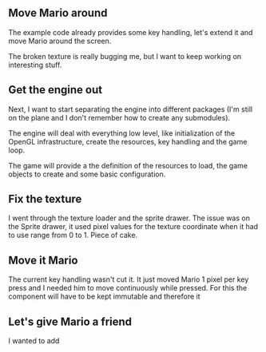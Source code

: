 
## Move Mario around
The example code already provides some key handling, let's extend it and move Mario around the screen.

The broken texture is really bugging me, but I want to keep working on interesting stuff.

## Get the engine out
Next, I want to start separating the engine into different packages (I'm still on the plane and I don't remember 
how to create any submodules).

The engine will deal with everything low level, like initialization of the OpenGL infrastructure, create the resources, 
key handling and the game loop.

The game will provide a the definition of the resources to load, the game objects to create and some basic configuration.

## Fix the texture
I went through the texture loader and the sprite drawer. The issue was on the Sprite drawer, it used pixel values for 
the texture coordinate when it had to use range from 0 to 1. Piece of cake.

## Move it Mario
The current key handling wasn't cut it. It just moved Mario 1 pixel per key press and I needed him to move continuously 
while pressed. For this the component will have to be kept immutable and therefore it

## Let's give Mario a friend
I wanted to add